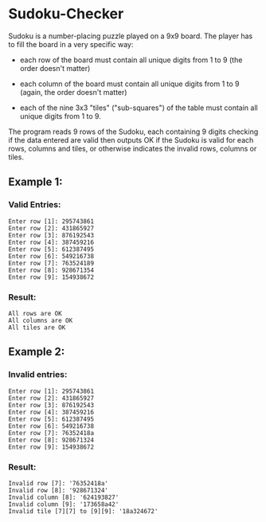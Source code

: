 # Sudoku-Checker
Sudoku is a number-placing puzzle played on a 9x9 board. The player has to fill the board in a very specific way:

- each row of the board must contain all unique digits from 1 to 9 (the order doesn't matter)

- each column of the board must contain all unique digits from 1 to 9 (again, the order doesn't matter)

- each of the nine 3x3 "tiles" ("sub-squares") of the table must contain all unique digits from 1 to 9.

The program reads 9 rows of the Sudoku, each containing 9 digits checking if the data entered are valid then outputs OK if the Sudoku is valid for each rows, columns and tiles, or otherwise indicates the invalid rows, columns or tiles.

## Example 1:

### Valid Entries:

```
Enter row [1]: 295743861
Enter row [2]: 431865927
Enter row [3]: 876192543
Enter row [4]: 387459216
Enter row [5]: 612387495
Enter row [6]: 549216738
Enter row [7]: 763524189
Enter row [8]: 928671354
Enter row [9]: 154938672
```

### Result:

```
All rows are OK
All columns are OK
All tiles are OK
```

## Example 2:

### Invalid entries:

```
Enter row [1]: 295743861
Enter row [2]: 431865927
Enter row [3]: 876192543
Enter row [4]: 387459216
Enter row [5]: 612387495
Enter row [6]: 549216738
Enter row [7]: 76352418a
Enter row [8]: 928671324
Enter row [9]: 154938672
```

### Result:

```
Invalid row [7]: '76352418a'
Invalid row [8]: '928671324'
Invalid column [8]: '624193827'
Invalid column [9]: '173658a42'
Invalid tile [7][7] to [9][9]: '18a324672'
```

